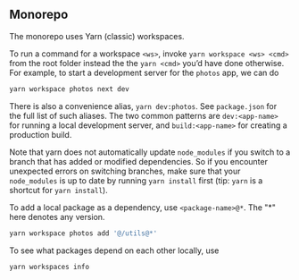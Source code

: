 ## Monorepo

The monorepo uses Yarn (classic) workspaces.

To run a command for a workspace `<ws>`, invoke `yarn workspace <ws> <cmd>` from
the root folder instead the the `yarn <cmd>` you’d have done otherwise. For
example, to start a development server for the `photos` app, we can do

```sh
yarn workspace photos next dev
```

There is also a convenience alias, `yarn dev:photos`. See `package.json` for the
full list of such aliases. The two common patterns are `dev:<app-name>` for
running a local development server, and `build:<app-name>` for creating a
production build.

Note that yarn does not automatically update `node_modules` if you switch to a
branch that has added or modified dependencies. So if you encounter unexpected
errors on switching branches, make sure that your `node_modules` is up to date
by running `yarn install` first (tip: `yarn` is a shortcut for `yarn install`).

To add a local package as a dependency, use `<package-name>@*`. The "*" here
denotes any version.

```sh
yarn workspace photos add '@/utils@*'
```

To see what packages depend on each other locally, use

```sh
yarn workspaces info
```
